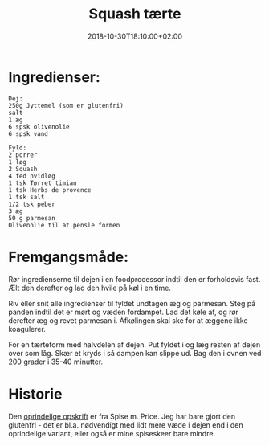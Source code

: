 ﻿---
title: "Squash tærte"
date: 2018-10-30T18:10:00+02:00
draft: false
---
# Ingredienser:

	Dej:
	250g Jyttemel (som er glutenfri)
	salt
	1 æg
	6 spsk olivenolie
	6 spsk vand

	Fyld:
	2 porrer
	1 løg
	2 Squash
	4 fed hvidløg
	1 tsk Tørret timian
	1 tsk Herbs de provence
	1 tsk salt
	1/2 tsk peber
	3 æg
	50 g parmesan
	Olivenolie til at pensle formen

# Fremgangsmåde:

Rør ingredienserne til dejen i en foodprocessor indtil den er forholdsvis fast. Ælt den derefter og lad den hvile på køl i en time.

Riv eller snit alle ingredienser til fyldet undtagen æg og parmesan. Steg på panden indtil det er mørt og væden fordampet. Lad det køle af, og rør derefter æg og revet parmesan i. Afkølingen skal ske for at æggene ikke koagulerer.

For en tærteform med halvdelen af dejen. Put fyldet i og læg resten af dejen over som låg. Skær et kryds i så dampen kan slippe ud. Bag den i ovnen ved 200 grader i 35-40 minutter.

# Historie

Den [oprindelige opskrift](https://www.dr.dk/mad/opskrift/provencalsk-courgettetaerte) er fra Spise m. Price. Jeg har bare gjort den glutenfri - det er bl.a. nødvendigt med lidt mere væde i dejen end i den oprindelige variant, eller også er mine spiseskeer bare mindre.